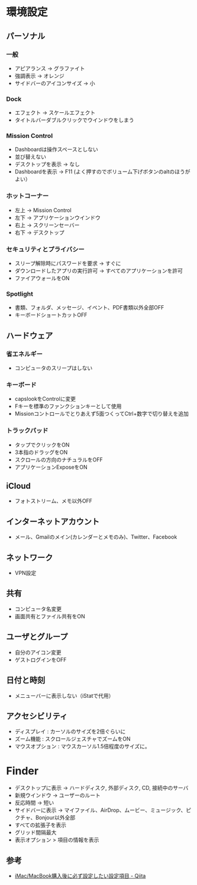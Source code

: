 # 環境設定

## パーソナル

### 一般
- アピアランス -> グラファイト
- 強調表示 -> オレンジ
- サイドバーのアイコンサイズ -> 小

### Dock
- エフェクト -> スケールエフェクト
- タイトルバーダブルクリックでウインドウをしまう

### Mission Control
- Dashboardは操作スペースとしない
- 並び替えない
- デスクトップを表示 -> なし
- Dashboardを表示 -> F11 (よく押すのでボリューム下げボタンのaltのほうがよい）

### ホットコーナー
- 左上 -> Mission Control
- 左下 -> アプリケーションウインドウ
- 右上 -> スクリーンセーバー
- 右下 -> デスクトップ

### セキュリティとプライバシー
- スリープ解除時にパスワードを要求 -> すぐに
- ダウンロードしたアプリの実行許可 -> すべてのアプリケーションを許可
- ファイアウォールをON

### Spotlight
- 書類、フォルダ、メッセージ、イベント、PDF書類以外全部OFF
- キーボードショートカットOFF

## ハードウェア

### 省エネルギー
- コンピュータのスリープはしない

### キーボード
- capslookをControlに変更
- Fキーを標準のファンクションキーとして使用
- Missionコントロールでとりあえず5面つくってCtrl+数字で切り替えを追加

### トラックパッド
- タップでクリックをON
- 3本指のドラッグをON
- スクロールの方向のナチュラルをOFF
- アプリケーションExposeをON

## iCloud
- フォトストリーム、メモ以外OFF

## インターネットアカウント
- メール、Gmailのメイン(カレンダーとメモのみ)、Twitter、Facebook

## ネットワーク
- VPN設定

## 共有
- コンピュータ名変更
- 画面共有とファイル共有をON

## ユーザとグループ
- 自分のアイコン変更
- ゲストログインをOFF

## 日付と時刻
- メニューバーに表示しない（iStatで代用）

## アクセシビリティ
- ディスプレイ : カーソルのサイズを2倍ぐらいに
- ズーム機能 : スクロールジェスチャでズームをON
- マウスオプション : マウスカーソル1.5倍程度のサイズに。


# Finder
- デスクトップに表示 -> ハードディスク, 外部ディスク, CD, 接続中のサーバ
- 新規ウインドウ -> ユーザーのルート
- 反応時間 -> 短い
- サイドバーに表示 -> マイファイル、AirDrop、ムービー、ミュージック、ピクチャ、Bonjour以外全部
- すべての拡張子を表示
- グリッド間隔最大
- 表示オプション > 項目の情報を表示


## 参考

- [iMac/MacBook購入後に必ず設定したい設定項目 - Qiita](https://qiita.com/ryuichi1208/items/5905240f3bfce793b33d)
